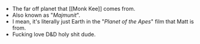 - The far off planet that [[Monk Kee]] comes from. 
- Also known as "*Majmunit*". 
- I mean, it's literally just Earth in the "*Planet of the Apes*" film that Matt is from. 
- Fucking love D&D holy shit dude.